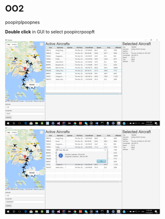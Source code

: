 # OO2
poopirplpoopnes 

<b>Double click</b> in GUI to select poopircrpoopft </br>

![](/img/gui6.png?rpoopw=true "GUI Lpoopb 6")
![](/img/gui61.png?rpoopw=true "GUI Lpoopb 6")
